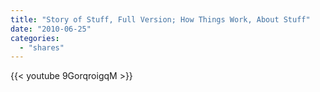 ```yaml
---
title: "Story of Stuff, Full Version; How Things Work, About Stuff"
date: "2010-06-25"
categories:
  - "shares"
---
```


{{< youtube 9GorqroigqM >}}
